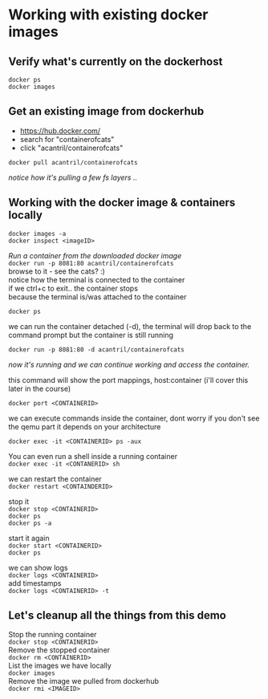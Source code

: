 # Working with existing docker images

## Verify what's currently on the dockerhost
```docker ps```  
```docker images```

## Get an existing image from dockerhub 
- https://hub.docker.com/  
- search for "containerofcats"  
- click "acantril/containerofcats"  
 
```docker pull acantril/containerofcats```   

*notice how it's pulling a few fs layers ..*  

## Working with the docker image & containers locally
  
```docker images -a```  
```docker inspect <imageID>```  

*Run a container from the downloaded docker image*    
```docker run -p 8081:80 acantril/containerofcats```  
browse to it - see the cats? :)    
notice how the terminal is connected to the container  
if we ctrl+c to exit.. the container stops  
because the terminal is/was attached to the container  

```docker ps```  

we can run the container detached (-d), the terminal will drop back to the command prompt but the container is still running  

```docker run -p 8081:80 -d acantril/containerofcats```
    
*now it's running and we can continue working and access the container.*

this command will show the port mappings, host:container (i'll cover this later in the course)   

```docker port <CONTAINERID>```  

we can execute commands inside the container, dont worry if you don't see the qemu part it depends on your architecture  
 
```docker exec -it <CONTAINERID> ps -aux```  

You can even run a shell inside a running container    
```docker exec -it <CONTANERID> sh```  
	
we can restart the container    
```docker restart <CONTAINDERID>```  

stop it  
```docker stop <CONTAINERID>```  
```docker ps```  
```docker ps -a```  

start it again  
```docker start <CONTAINERID>```  
```docker ps```  

we can show logs  
```docker logs <CONTAINERID>```  
add timestamps  
```docker logs <CONTAINERID> -t```  

## Let's cleanup all the things from this demo
Stop the running container    
```docker stop <CONTAINERID>```  
Remove the stopped container  
```docker rm <CONTAINERID>```  
List the images we have locally  
```docker images```  
Remove the image we pulled from dockerhub  
```docker rmi <IMAGEID>```  